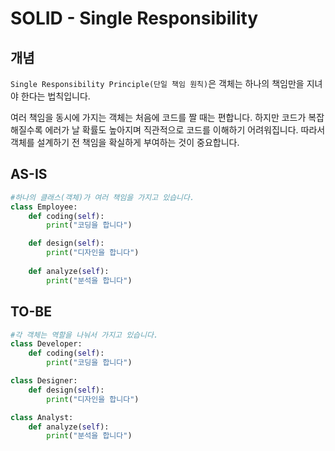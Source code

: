 # SOLID - Single Responsibility

## 개념

`Single Responsibility Principle(단일 책임 원칙)`은 객체는 하나의 책임만을 지녀야 한다는 법칙입니다. 

여러 책임을 동시에 가지는 객체는 처음에 코드를 짤 때는 편합니다. 하지만 코드가 복잡해질수록 에러가 날 확률도 높아지며 직관적으로 코드를 이해하기 어려워집니다. 따라서 객체를 설계하기 전 책임을 확실하게 부여하는 것이 중요합니다. 

## AS-IS

```python
#하나의 클래스(객체)가 여러 책임을 가지고 있습니다.
class Employee:
    def coding(self):
        print("코딩을 합니다")

    def design(self):
        print("디자인을 합니다")
    
    def analyze(self):
        print("분석을 합니다")
```

## TO-BE

```python
#각 객체는 역할을 나눠서 가지고 있습니다. 
class Developer:
    def coding(self):
        print("코딩을 합니다")

class Designer:
    def design(self):
        print("디자인을 합니다")

class Analyst:
    def analyze(self):
        print("분석을 합니다")
```